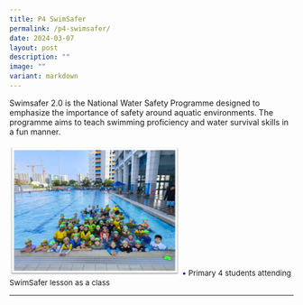 ```yaml
---
title: P4 SwimSafer
permalink: /p4-swimsafer/
date: 2024-03-07
layout: post
description: ""
image: ""
variant: markdown
---
```

Swimsafer 2.0 is the National Water Safety Programme designed to emphasize the importance of safety around aquatic environments. The programme aims to teach swimming proficiency and water survival skills in a fun manner.
<br><br>
<img src="/images/Happenings/SWIMS/SWIM_1.png" style="width: 60%; height: 60%;">
<span style="font-size:10pt;">
<span style="color:blue;">•</span> Primary 4 students attending SwimSafer lesson as a class</span>
<hr><br>